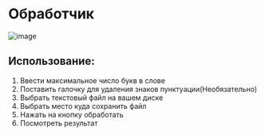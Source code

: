 # Обработчик
![image](https://github.com/TheLonestar1/Bankomat/assets/43960228/b8784fa9-db75-4955-81b6-3c3aece90540)
## Использование:
1) Ввести максимальное число букв в слове
2) Поставить галочку для удаления знаков пунктуации(Необязательно)
3) Выбрать текстовый файл на вашем диске
4) Выбрать место куда сохранить файл
5) Нажать на кнопку обработать
6) Посмотреть результат
